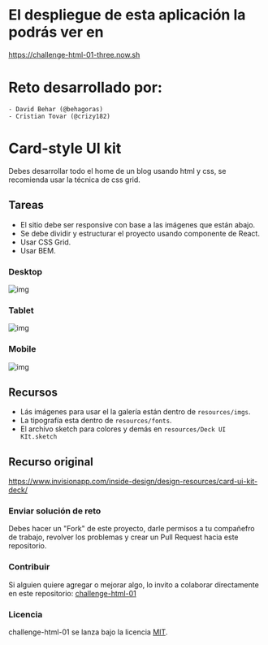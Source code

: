 # El despliegue de esta aplicación la podrás ver en
https://challenge-html-01-three.now.sh

# Reto desarrollado por:
    - David Behar (@behagoras)
    - Cristian Tovar (@crizy182)
# Card-style UI kit

Debes desarrollar todo el home de un blog usando html y css, se recomienda usar la técnica de css grid.

## Tareas

- El sitio debe ser responsive con base a las imágenes que están abajo.
- Se debe dividir y estructurar el proyecto usando componente de React.
- Usar CSS Grid.
- Usar BEM.

### Desktop

![img](https://github.com/PlatziMaster/challenge-html-01/blob/master/images/Desktop/1%20%E2%80%94%20Homepage%20A.jpg)

### Tablet

![img](https://github.com/PlatziMaster/challenge-html-01/blob/master/images/Tablet/1%20%E2%80%94%20Homepage%20A.jpg)

### Mobile

![img](https://github.com/PlatziMaster/challenge-html-01/blob/master/images/Mobile/1%20%E2%80%94%20Homepage%20A.jpg)

## Recursos

- Lás imágenes para usar el la galería están dentro de `resources/imgs`.
- La tipografía esta dentro de `resources/fonts`.
- El archivo sketch para colores y demás en `resources/Deck UI KIt.sketch`


## Recurso original

https://www.invisionapp.com/inside-design/design-resources/card-ui-kit-deck/


### Enviar solución de reto
Debes hacer un "Fork" de este proyecto, darle permisos a tu compañefro de trabajo, revolver los problemas y crear un Pull Request hacia este repositorio.

### Contribuir
Si alguien quiere agregar o mejorar algo, lo invito a colaborar directamente en este repositorio: [challenge-html-01](https://github.com/platzimaster/challenge-html-01/)

### Licencia
challenge-html-01 se lanza bajo la licencia [MIT](https://opensource.org/licenses/MIT).
